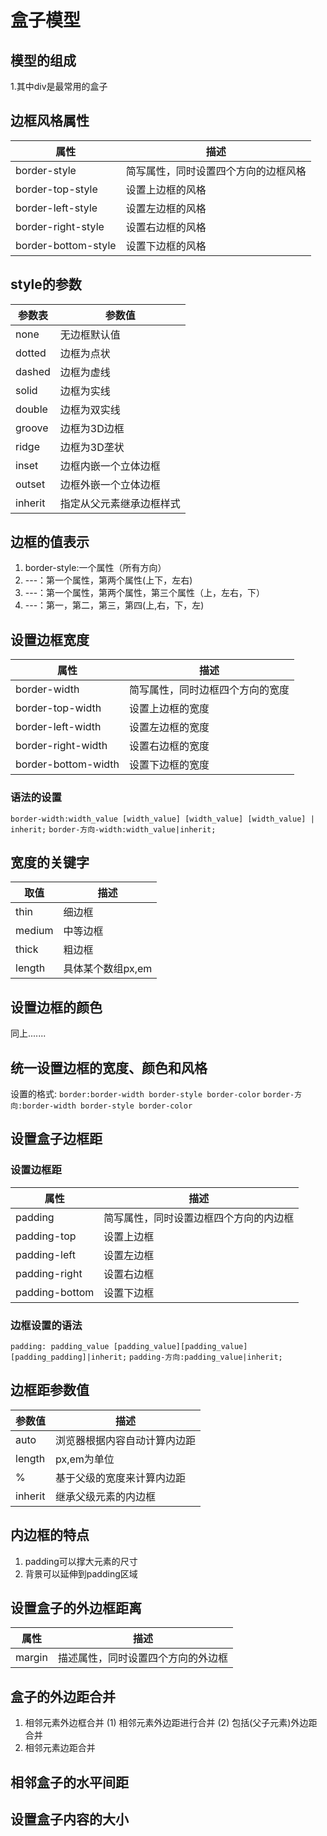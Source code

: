 # 盒子模型
## 模型的组成

1.其中div是最常用的盒子
## 边框风格属性
属性| 描述|
----|----|
border-style|简写属性，同时设置四个方向的边框风格
border-top-style|设置上边框的风格
border-left-style|设置左边框的风格
border-right-style|设置右边框的风格
border-bottom-style|设置下边框的风格

## style的参数
参数表|参数值|
------|------|
none|无边框默认值
dotted|边框为点状
dashed|边框为虚线
solid|边框为实线
double|边框为双实线
groove|边框为3D边框
ridge|边框为3D垄状
inset|边框内嵌一个立体边框
outset|边框外嵌一个立体边框
inherit|指定从父元素继承边框样式

## 边框的值表示
1. border-style:一个属性（所有方向）
2. ---：第一个属性，第两个属性(上下，左右)
3. ---：第一个属性，第两个属性，第三个属性（上，左右，下）
4. ---：第一，第二，第三，第四(上,右，下，左)

## 设置边框宽度
属性|描述|
---|---|
border-width|简写属性，同时边框四个方向的宽度
border-top-width|设置上边框的宽度
border-left-width|设置左边框的宽度
border-right-width|设置右边框的宽度
border-bottom-width|设置下边框的宽度|

### 语法的设置
```border-width:width_value [width_value] [width_value] [width_value] | inherit;```
```border-方向-width:width_value|inherit;```
## 宽度的关键字
取值|描述
---|---|
thin|细边框
medium|中等边框
thick|粗边框
length|具体某个数组px,em|

## 设置边框的颜色
同上.......

## 统一设置边框的宽度、颜色和风格

设置的格式:
```border:border-width border-style border-color```
```border-方向:border-width border-style border-color```

## 设置盒子边框距

### 设置边框距
属性|描述
---|---|
padding|简写属性，同时设置边框四个方向的内边框
padding-top|设置上边框
padding-left|设置左边框
padding-right|设置右边框
padding-bottom|设置下边框

### 边框设置的语法
```padding: padding_value [padding_value][padding_value][padding_padding]|inherit;```
```padding-方向:padding_value|inherit;```

## 边框距参数值
参数值|描述|
---|---|
auto|浏览器根据内容自动计算内边距
length|px,em为单位
%|基于父级的宽度来计算内边距
inherit|继承父级元素的内边框

## 内边框的特点
1. padding可以撑大元素的尺寸
2. 背景可以延伸到padding区域

## 设置盒子的外边框距离
属性|描述
---|---|
margin|描述属性，同时设置四个方向的外边框

## 盒子的外边距合并

1. 相邻元素外边框合并
(1) 相邻元素外边距进行合并
(2) 包括(父子元素)外边距合并 
2. 相邻元素边距合并

## 相邻盒子的水平间距
## 设置盒子内容的大小


   







